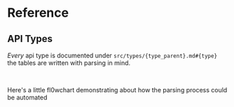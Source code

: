 # Reference

## API Types

*Every* api type is documented under `src/types/{type_parent}.md#{type}`\
the tables are written with parsing in mind.

<br>

Here's a little fl0wchart demonstrating about how the parsing process could
be automated
